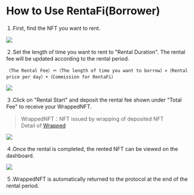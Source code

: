 # How to Use RentaFi(Borrower)

１.First, find the NFT you want to rent.

![](../../.gitbook/assets/howToUseRentaFi\_加筆修正-05.png)

２.Set the length of time you want to rent to "Rental Duration". The rental fee will be updated according to the rental period.

`（The Rental Fee）＝（The length of time you want to borrow）×（Rental price per day）+（Commission for RentaFi）`

![](../../.gitbook/assets/howToUseRentaFi\_step-04.png)

３.Click on "Rental Start" and deposit the rental fee shown under "Total Fee" to receive your WrappedNFT.

> WrappedNFT：NFT issued by wrapping of deposited NFT\
> &#x20;Detail of [Wrapped](https://www.notion.so/GitBookDocument-9c75d920a3be4379aae86aa37af2347a)

![](../../.gitbook/assets/howToUseRentaFi\_step-05.png)

４.Once the rental is completed, the rented NFT can be viewed on the dashboard.

![](../../.gitbook/assets/howToUseRentaFi\_加筆修正-06.png)

５.WrappedNFT is automatically returned to the protocol at the end of the rental period.

